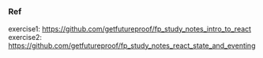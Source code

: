 ##

### Ref
exercise1: https://github.com/getfutureproof/fp_study_notes_intro_to_react
exercise2: https://github.com/getfutureproof/fp_study_notes_react_state_and_eventing
